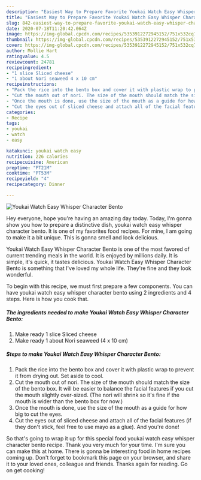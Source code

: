 ```yaml
---
description: "Easiest Way to Prepare Favorite Youkai Watch Easy Whisper Character Bento"
title: "Easiest Way to Prepare Favorite Youkai Watch Easy Whisper Character Bento"
slug: 842-easiest-way-to-prepare-favorite-youkai-watch-easy-whisper-character-bento
date: 2020-07-18T11:20:42.064Z
image: https://img-global.cpcdn.com/recipes/5353912272945152/751x532cq70/youkai-watch-easy-whisper-character-bento-recipe-main-photo.jpg
thumbnail: https://img-global.cpcdn.com/recipes/5353912272945152/751x532cq70/youkai-watch-easy-whisper-character-bento-recipe-main-photo.jpg
cover: https://img-global.cpcdn.com/recipes/5353912272945152/751x532cq70/youkai-watch-easy-whisper-character-bento-recipe-main-photo.jpg
author: Mollie Hart
ratingvalue: 4.5
reviewcount: 24781
recipeingredient:
- "1 slice Sliced cheese"
- "1 about Nori seaweed 4 x 10 cm"
recipeinstructions:
- "Pack the rice into the bento box and cover it with plastic wrap to prevent it from drying out. Set aside to cool."
- "Cut the mouth out of nori. The size of the mouth should match the size of the bento box. It will be easier to balance the facial features if you cut the mouth slightly over-sized. (The nori will shrink so it&#39;s fine if the mouth is wider than the bento box for now.)"
- "Once the mouth is done, use the size of the mouth as a guide for how big to cut the eyes."
- "Cut the eyes out of sliced cheese and attach all of the facial features (if they don&#39;t stick, feel free to use mayo as a glue). And you&#39;re done!"
categories:
- Recipe
tags:
- youkai
- watch
- easy

katakunci: youkai watch easy 
nutrition: 226 calories
recipecuisine: American
preptime: "PT21M"
cooktime: "PT53M"
recipeyield: "4"
recipecategory: Dinner

---
```



![Youkai Watch Easy Whisper Character Bento](https://img-global.cpcdn.com/recipes/5353912272945152/751x532cq70/youkai-watch-easy-whisper-character-bento-recipe-main-photo.jpg)

Hey everyone, hope you're having an amazing day today. Today, I'm gonna show you how to prepare a distinctive dish, youkai watch easy whisper character bento. It is one of my favorites food recipes. For mine, I am going to make it a bit unique. This is gonna smell and look delicious.



Youkai Watch Easy Whisper Character Bento is one of the most favored of current trending meals in the world. It is enjoyed by millions daily. It is simple, it's quick, it tastes delicious. Youkai Watch Easy Whisper Character Bento is something that I've loved my whole life. They're fine and they look wonderful.


To begin with this recipe, we must first prepare a few components. You can have youkai watch easy whisper character bento using 2 ingredients and 4 steps. Here is how you cook that.

<!--inarticleads1-->

##### The ingredients needed to make Youkai Watch Easy Whisper Character Bento:

1. Make ready 1 slice Sliced cheese
1. Make ready 1 about Nori seaweed (4 x 10 cm)




<!--inarticleads2-->

##### Steps to make Youkai Watch Easy Whisper Character Bento:

1. Pack the rice into the bento box and cover it with plastic wrap to prevent it from drying out. Set aside to cool.
1. Cut the mouth out of nori. The size of the mouth should match the size of the bento box. It will be easier to balance the facial features if you cut the mouth slightly over-sized. (The nori will shrink so it&#39;s fine if the mouth is wider than the bento box for now.)
1. Once the mouth is done, use the size of the mouth as a guide for how big to cut the eyes.
1. Cut the eyes out of sliced cheese and attach all of the facial features (if they don&#39;t stick, feel free to use mayo as a glue). And you&#39;re done!




So that's going to wrap it up for this special food youkai watch easy whisper character bento recipe. Thank you very much for your time. I'm sure you can make this at home. There is gonna be interesting food in home recipes coming up. Don't forget to bookmark this page on your browser, and share it to your loved ones, colleague and friends. Thanks again for reading. Go on get cooking!
